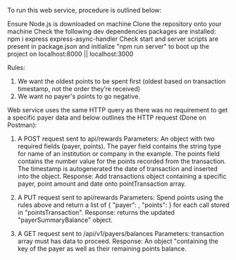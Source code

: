 <!-- @format -->

To run this web service, procedure is outlined below:

Ensure Node.js is downloaded on machine
Clone the repository onto your machine
Check the following dev dependencies packages are installed: npm i express express-async-handler
Check start and server scripts are present in package.json and initialize "npm run server" to boot up the project on localhost:8000 || localhost:3000

Rules:

1. We want the oldest points to be spent first (oldest based on transaction timestamp, not the order they’re received)
2. We want no payer's points to go negative.

Web service uses the same HTTP query as there was no requirement to get a specific payer data and below outlines the HTTP request (Done on Postman):

1. A POST request sent to api/rewards
   Parameters: An object with two required fields (payer, points).
   The payer field contains the string type for name of an institution or company in the example. The points field contains the number value for the points recorded from the transaction. The timestamp is autogenerated the date of transaction and inserted into the object.
   Response: Add transactions object containing a specific payer, point amount and date onto pointTransaction array.

2. A PUT request sent to api/rewards
   Parameters: Spend points using the rules above and return a list of { "payer": <string>, "points": <integer> } for each call stored in "pointsTransaction".
   Response: returns the updated "payerSummaryBalance" object.

3. A GET request sent to /api/v1/payers/balances
   Parameters: transaction array must has data to proceed.
   Response: An object "containing the key of the payer as well as their remaining points balance.
